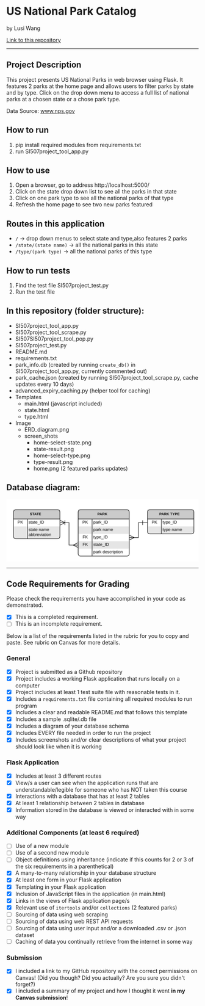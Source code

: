 # US National Park Catalog

by Lusi Wang

[Link to this repository](https://github.com/ruthwanglusi/SI507_final)

---

## Project Description

This project presents US National Parks in web browser using Flask. It features 2 parks at the home page and allows users to filter parks by state and by type. Click on the drop down menu to access a full list of national parks at a chosen state or a chose park type.

Data Source: www.nps.gov

## How to run

1. pip install required modules from requirements.txt
2. run SI507project_tool_app.py

## How to use

1. Open a browser, go to address http://localhost:5000/
2. Click on the state drop down list to see all the parks in that state
3. Click on one park type to see all the national parks of that type
4. Refresh the home page to see two new parks featured

## Routes in this application
- `/` -> drop down menus to select state and type,also features 2 parks
- `/state/(state name)` -> all the national parks in this state
- `/type/(park type)` -> all the national parks of this type

## How to run tests
1. Find the test file SI507project_test.py
2. Run the test file

## In this repository (folder structure):
- SI507project_tool_app.py
- SI507project_tool_scrape.py
- SI507SI507project_tool_pop.py
- SI507project_test.py
- README.md
- requirements.txt
- park_info.db (created by running `create_db()` in SI507project_tool_app.py, currently commented out)
- park_cache.json (created by running SI507project_tool_scrape.py, cache updates every 10 days)
- advanced_expiry_caching.py (helper tool for caching)
- Templates
  - main.html (javascript included)
  - state.html
  - type.html
- Image
  - ERD_diagram.png
  - screen_shots
    - home-select-state.png
    - state-result.png
    - home-select-type.png
    - type-result.png
    - home.png (2 featured parks updates)

## Database diagram:
![](image/ERD_diagram.png)

---
## Code Requirements for Grading
Please check the requirements you have accomplished in your code as demonstrated.
- [x] This is a completed requirement.
- [ ] This is an incomplete requirement.

Below is a list of the requirements listed in the rubric for you to copy and paste.  See rubric on Canvas for more details.

### General
- [X] Project is submitted as a Github repository
- [X] Project includes a working Flask application that runs locally on a computer
- [X] Project includes at least 1 test suite file with reasonable tests in it.
- [X] Includes a `requirements.txt` file containing all required modules to run program
- [X] Includes a clear and readable README.md that follows this template
- [X] Includes a sample .sqlite/.db file
- [X] Includes a diagram of your database schema
- [X] Includes EVERY file needed in order to run the project
- [X] Includes screenshots and/or clear descriptions of what your project should look like when it is working

### Flask Application
- [X] Includes at least 3 different routes
- [X] View/s a user can see when the application runs that are understandable/legible for someone who has NOT taken this course
- [X] Interactions with a database that has at least 2 tables
- [X] At least 1 relationship between 2 tables in database
- [X] Information stored in the database is viewed or interacted with in some way

### Additional Components (at least 6 required)
- [ ] Use of a new module
- [ ] Use of a second new module
- [ ] Object definitions using inheritance (indicate if this counts for 2 or 3 of the six requirements in a parenthetical)
- [X] A many-to-many relationship in your database structure
- [X] At least one form in your Flask application
- [X] Templating in your Flask application
- [X] Inclusion of JavaScript files in the application (in main.html)
- [X] Links in the views of Flask application page/s
- [X] Relevant use of `itertools` and/or `collections` (2 featured parks)
- [ ] Sourcing of data using web scraping
- [ ] Sourcing of data using web REST API requests
- [ ] Sourcing of data using user input and/or a downloaded .csv or .json dataset
- [ ] Caching of data you continually retrieve from the internet in some way

### Submission
- [X] I included a link to my GitHub repository with the correct permissions on Canvas! (Did you though? Did you actually? Are you sure you didn't forget?)
- [X] I included a summary of my project and how I thought it went **in my Canvas submission**!
